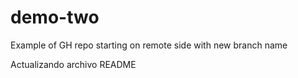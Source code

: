 # demo-two
Example of GH repo starting on remote side with new branch name

Actualizando archivo README